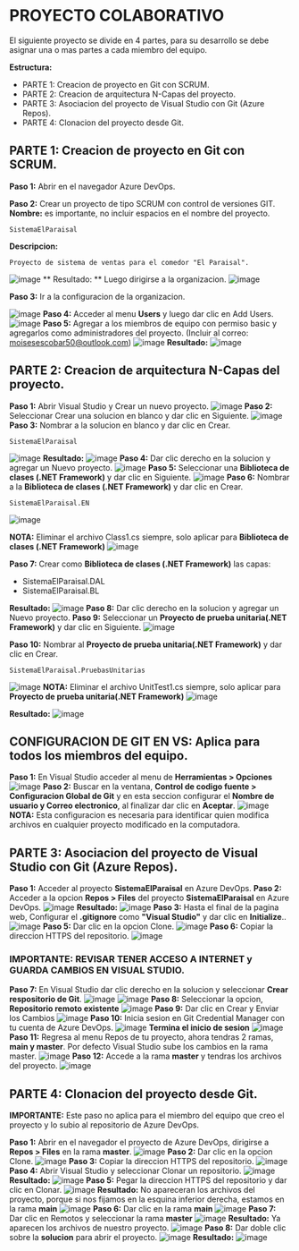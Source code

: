 # PROYECTO COLABORATIVO
El siguiente proyecto se divide en 4 partes, para su desarrollo se debe asignar una o mas partes a cada miembro del equipo.

**Estructura:**
- PARTE 1: Creacion de proyecto en Git con SCRUM.
- PARTE 2: Creacion de arquitectura N-Capas del proyecto.
- PARTE 3: Asociacion del proyecto de Visual Studio con Git (Azure Repos).
- PARTE 4: Clonacion del proyecto desde Git.

## PARTE 1: Creacion de proyecto en Git con SCRUM.
**Paso 1:** Abrir en el navegador Azure DevOps.

**Paso 2:** Crear un proyecto de tipo SCRUM con control de versiones GIT.
**Nombre:** es importante, no incluir espacios en el nombre del proyecto.
```
SistemaElParaisal
```
**Descripcion:**
```
Proyecto de sistema de ventas para el comedor "El Paraisal".
```
![image](https://github.com/user-attachments/assets/43d98e32-42a0-4162-b33e-0a09753452a5)
** Resultado: ** Luego dirigirse a la organizacion. 
![image](https://github.com/user-attachments/assets/5a4d03bb-3ed9-4409-9acb-66730af37bff)

**Paso 3:** Ir a la configuracion de la organizacion.

![image](https://github.com/user-attachments/assets/39a8a0b2-6919-46ff-a6c9-b88737198aea)
**Paso 4:** Acceder al menu **Users** y luego dar clic en Add Users.
![image](https://github.com/user-attachments/assets/f04b34bb-1309-4776-b1c7-1a62f96ab225)
**Paso 5:** Agregar a los miembros de equipo con permiso basic y agregarlos como administradores del proyecto. (Incluir al correo: moisesescobar50@outlook.com)
![image](https://github.com/user-attachments/assets/b9894143-91b0-4fa3-a775-48373ec206f0)
**Resultado:**
![image](https://github.com/user-attachments/assets/f6c10988-8918-4ccd-b028-b7bbe1baebc1)

## PARTE 2: Creacion de arquitectura N-Capas del proyecto.
**Paso 1:** Abrir Visual Studio y Crear un nuevo proyecto.
![image](https://github.com/user-attachments/assets/2bea8f03-9bc9-49ce-933e-f8e718fcff56)
**Paso 2:** Seleccionar Crear una solucion en blanco y dar clic en Siguiente.
![image](https://github.com/user-attachments/assets/118c92ee-78f1-4034-92e1-57a3d0681435)
**Paso 3:** Nombrar a la solucion en blanco y dar clic en Crear.
```
SistemaElParaisal
```
![image](https://github.com/user-attachments/assets/72dd07f4-2221-4bd3-8710-d478c4b8ba8e)
**Resultado:**
![image](https://github.com/user-attachments/assets/160602de-253a-4773-8372-a791a44492bb)
**Paso 4:** Dar clic derecho en la solucion y agregar un Nuevo proyecto. 
![image](https://github.com/user-attachments/assets/771e4004-c252-4187-ae31-dd4af2db70d1)
**Paso 5:** Seleccionar una **Biblioteca de clases (.NET Framework)** y dar clic en Siguiente.
![image](https://github.com/user-attachments/assets/87e1ae24-b91a-438a-be88-f5d240c95c21)
**Paso 6:** Nombrar a la **Biblioteca de clases (.NET Framework)** y dar clic en Crear.
```
SistemaElParaisal.EN
```
![image](https://github.com/user-attachments/assets/54f87cf6-99a6-4e38-b183-90734026eb6d)

**NOTA:** Eliminar el archivo Class1.cs siempre, solo aplicar para **Biblioteca de clases (.NET Framework)**
![image](https://github.com/user-attachments/assets/979b345e-670a-4b93-a154-2cec927a44c8)

**Paso 7:** Crear como **Biblioteca de clases (.NET Framework)** las capas:
- SistemaElParaisal.DAL
- SistemaElParaisal.BL

**Resultado:**
![image](https://github.com/user-attachments/assets/222880e5-db41-4416-b038-f99beeacd38c)
**Paso 8:** Dar clic derecho en la solucion y agregar un Nuevo proyecto. 
**Paso 9:** Seleccionar un **Proyecto de prueba unitaria(.NET Framework)** y dar clic en Siguiente.
![image](https://github.com/user-attachments/assets/632f3e8a-4a1a-4858-9a35-52b13f015e02)

**Paso 10:** Nombrar al **Proyecto de prueba unitaria(.NET Framework)** y dar clic en Crear.
```
SistemaElParaisal.PruebasUnitarias
```
![image](https://github.com/user-attachments/assets/2c2dcaca-d91e-4515-980c-f1f5b1d81468)
**NOTA:** Eliminar el archivo UnitTest1.cs siempre, solo aplicar para **Proyecto de prueba unitaria(.NET Framework)**
![image](https://github.com/user-attachments/assets/0a83c273-5a3c-4ad9-b2fa-250f386186bd)

**Resultado:**
![image](https://github.com/user-attachments/assets/8257b780-509a-4374-86b3-c82fc698620a)


## CONFIGURACION DE GIT EN VS: Aplica para todos los miembros del equipo. 
**Paso 1:** En Visual Studio acceder al menu de **Herramientas > Opciones**
![image](https://github.com/user-attachments/assets/f27af871-4db5-490f-ab4e-aacfc8645330)
**Paso 2:** Buscar en la ventana, **Control de codigo fuente > Configuracion Global de Git** y en esta seccion configurar el **Nombre de usuario y Correo electronico**, al finalizar dar clic en **Aceptar**.
![image](https://github.com/user-attachments/assets/01e2e2e7-f766-485c-ac2f-08dfb6945072)
**NOTA:** Esta configuracion es necesaria para identificar quien modifica archivos en cualquier proyecto modificado en la computadora.

## PARTE 3: Asociacion del proyecto de Visual Studio con Git (Azure Repos).
**Paso 1:** Acceder al proyecto **SistemaElParaisal** en Azure DevOps.
**Paso 2:** Acceder a la opcion **Repos > Files** del proyecto **SistemaElParaisal** en Azure DevOps.
![image](https://github.com/user-attachments/assets/3f08fbdf-e123-4e7e-875e-483bdba892ed)
**Resultado:**
![image](https://github.com/user-attachments/assets/6bd7a241-237a-4b44-ac62-572cb5ff6ba5)
**Paso 3:** Hasta el final de la pagina web, Configurar el **.gitignore** como **"Visual Studio"** y dar clic en **Initialize**..
![image](https://github.com/user-attachments/assets/a7a9ed5f-615e-4372-b049-6e6d371b2eed)
**Paso 5:** Dar clic en la opcion Clone.
![image](https://github.com/user-attachments/assets/204b2e7c-c348-4679-b462-0207f6b2b297)
**Paso 6:** Copiar la direccion HTTPS del repositorio.
![image](https://github.com/user-attachments/assets/e39f5fdd-9af9-4040-a8a8-5e83dd7becce)
### IMPORTANTE: REVISAR TENER ACCESO A INTERNET y GUARDA CAMBIOS EN VISUAL STUDIO.
**Paso 7:** En Visual Studio dar clic derecho en la solucion y seleccionar **Crear respositorio de Git**.
![image](https://github.com/user-attachments/assets/f1e952da-ce1e-44ab-9f74-82ce7084d806)
![image](https://github.com/user-attachments/assets/ef72e194-5243-49c1-b380-32fd2ab230eb)
**Paso 8:** Seleccionar la opcion, **Repositorio remoto existente**
![image](https://github.com/user-attachments/assets/71a670c2-839a-4872-a037-e02e6ef38044)
**Paso 9:** Dar clic en Crear y Enviar los Cambios
![image](https://github.com/user-attachments/assets/006794cc-8465-45fd-8029-b031837e3d7c)
**Paso 10:** Inicia sesion en Git Credential Manager con tu cuenta de Azure DevOps.
![image](https://github.com/user-attachments/assets/a82b40d5-41e1-4ce3-b514-a7704fe9fd42)
**Termina el inicio de sesion**
![image](https://github.com/user-attachments/assets/c641bc4f-4b71-46a3-87aa-0d9090344927)
**Paso 11:** Regresa al menu Repos de tu proyecto, ahora tendras 2 ramas, **main y master**. Por defecto Visual Studio sube los cambios en la rama master. 
![image](https://github.com/user-attachments/assets/13670b58-f3cf-4c4a-9be6-696e3f28ab2c)
**Paso 12:** Accede a la rama **master** y tendras los archivos del proyecto.
![image](https://github.com/user-attachments/assets/a24d98d8-c279-42a4-880e-a9f0e196262f)

## PARTE 4: Clonacion del proyecto desde Git.
**IMPORTANTE:** Este paso no aplica para el miembro del equipo que creo el proyecto y lo subio al repositorio de Azure DevOps.

**Paso 1:** Abrir en el navegador el proyecto de Azure DevOps, dirigirse a **Repos > Files** en la rama **master**.
![image](https://github.com/user-attachments/assets/58e37d80-921f-4645-b6a5-74bbd18eb9dc)
**Paso 2:** Dar clic en la opcion Clone.
![image](https://github.com/user-attachments/assets/16f4ea39-4383-42c2-9043-6875c1126864)
**Paso 3:** Copiar la direccion HTTPS del repositorio.
![image](https://github.com/user-attachments/assets/4f24f3ff-e0c4-4ccf-9474-91322cf80e46)
**Paso 4:** Abrir Visual Studio y seleccionar Clonar un repositorio.
![image](https://github.com/user-attachments/assets/32abb7af-369b-4116-bc44-d65d16e0f09a)
**Resultado:**
![image](https://github.com/user-attachments/assets/c8d320b3-d719-4507-8d3c-6a5f7739b344)
**Paso 5:** Pegar la direccion HTTPS del repositorio y dar clic en Clonar.
![image](https://github.com/user-attachments/assets/508f9055-f72e-42b5-a377-74bee6fe4f23)
**Resultado:** No apareceran los archivos del proyecto, porque si nos fijamos en la esquina inferior derecha, estamos en la rama **main**
![image](https://github.com/user-attachments/assets/e7789ab7-930d-4216-8980-d88ebcaee57b)
**Paso 6:** Dar clic en la rama **main**
![image](https://github.com/user-attachments/assets/0258dada-f392-412d-bbe2-f1ad2c0affd3)
**Paso 7:** Dar clic en Remotos y seleccionar la rama **master**
![image](https://github.com/user-attachments/assets/882dad27-ca61-4e86-9de1-cdf5349efa3f)
**Resultado:** Ya aparecen los archivos de nuestro proyecto.
![image](https://github.com/user-attachments/assets/8816a678-36e2-4d77-b358-c67a75cad37e)
**Paso 8:** Dar doble clic sobre la **solucion** para abrir el proyecto. 
![image](https://github.com/user-attachments/assets/ab9ea0e9-88de-4072-a94c-9e30e7401e40)
**Resultado:**
![image](https://github.com/user-attachments/assets/3c755ad9-da18-4e98-b585-2c229648e7f3)
